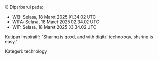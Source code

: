 ⏰ Diperbarui pada:
- WIB: Selasa, 18 Maret 2025 01.34.02 UTC
- WITA: Selasa, 18 Maret 2025 02.34.02 UTC
- WIT: Selasa, 18 Maret 2025 03.34.02 UTC

Kutipan Inspiratif:
"Sharing is good, and with digital technology, sharing is easy."


Kategori: technology

